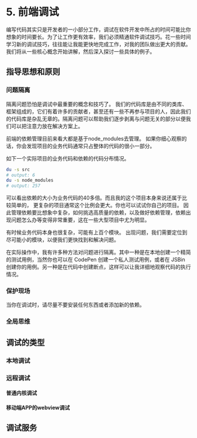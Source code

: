 # 5. 前端调试

编写代码其实只是开发者的一小部分工作，调试在软件开发中所占的时间可能比你想象的时间要长。为了让工作更有效率，我们必须精通软件调试技巧。花一些时间学习新的调试技巧，往往能让我能更快地完成工作，对我的团队做出更大的贡献。我们将从一些核心概念开始讲解，然后深入探讨一些具体的例子。


## 指导思想和原则
### 问题隔离
隔离问题恐怕是调试中最重要的概念和技巧了。 我们的代码库是由不同的类库、框架组成的，它们有着许多的贡献者，甚至还有一些不再参与项目的人，因此我们的代码库是杂乱无章的。隔离问题可以帮助我们逐步剥离与问题无关的部分以便我们可以把注意力放在解决方案上。

前端的依赖管理目前来看大都是基于node_modules去管理。 如果你细心观察的话，你会发现项目的业务代码通常只占整体的代码的很小一部分。

如下一个实际项目的业务代码和依赖的代码分布情况。

```bash
du -s src
# output: 6
du -s node_modules
# output: 257
```
可以看出依赖的大小为业务代码的40多倍。而且我的这个项目本身来说还属于比较简单的， 更复杂的项目通常这个比例会更大。你也可以试试你自己的项目。
因此管理依赖要比想象中复杂，如何挑选高质量的依赖，以及做好依赖管理，依赖出现问题怎么办等变得非常重要，这在一些大型项目中尤为明显。

有时候业务代码本身也很复杂，可能有上百个模块。 出现问题，我们需要定位到尽可能小的模块，以便我们更快找到和解决问题。

在实际操作中，我有许多种方法对问题进行隔离。其中一种是在本地创建一个精简的测试用例，当然你也可以在 CodePen 创建一个私人测试用例，或者在 JSBin 创建你的用例。另一种是在代码中创建断点，这样可以让我详细地观察代码的执行情况。

### 保护现场

当你在调试时，请尽量不要安装任何东西或者添加新的依赖。

### 全局思维

## 调试的类型

### 本地调试

### 远程调试
#### 普通内核调试

#### 移动端APP的webview调试
## 调试服务

